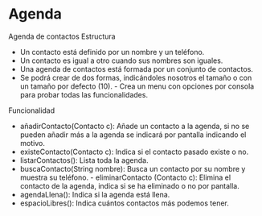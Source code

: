 # Agenda
Agenda de contactos
Estructura
- Un contacto está definido por un nombre y un teléfono. 
- Un contacto es igual a otro cuando sus nombres son iguales. 
- Una agenda de contactos está formada por un conjunto de contactos. 
- Se podrá crear de dos formas, indicándoles nosotros el tamaño o con un tamaño por defecto (10). - Crea un menu con opciones por consola para probar todas las funcionalidades.

Funcionalidad
- añadirContacto(Contacto c): Añade un contacto a la agenda, si no se pueden añadir más a la agenda se indicará por pantalla indicando el motivo. 
- existeContacto(Contacto c): Indica si el contacto pasado existe o no. 
- listarContactos(): Lista toda la agenda. 
- buscaContacto(String nombre): Busca un contacto por su nombre y muestra su teléfono. - eliminarContacto (Contacto c): Elimina el contacto de la agenda, indica si se ha eliminado o no por pantalla. 
- agendaLlena(): Indica si la agenda está llena.
 - espacioLibres(): Indica cuántos contactos más podemos tener.
